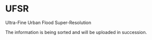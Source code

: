 # UFSR
Ultra-Fine Urban Flood Super-Resolution


The information is being sorted and will be uploaded in succession.
